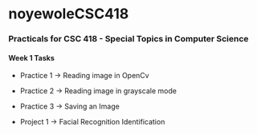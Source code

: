 # noyewoleCSC418

### Practicals for CSC 418 - Special Topics in Computer Science

#### Week 1 Tasks
- Practice 1 -> Reading image in OpenCv
- Practice 2 -> Reading image in grayscale mode
- Practice 3 -> Saving an Image

- Project 1 -> Facial Recognition Identification
